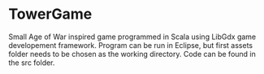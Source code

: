 # TowerGame
Small Age of War inspired game programmed in Scala using LibGdx game developement framework. Program can be run in Eclipse, but first
assets folder needs to be chosen as the working directory. Code can be found in the src folder.
